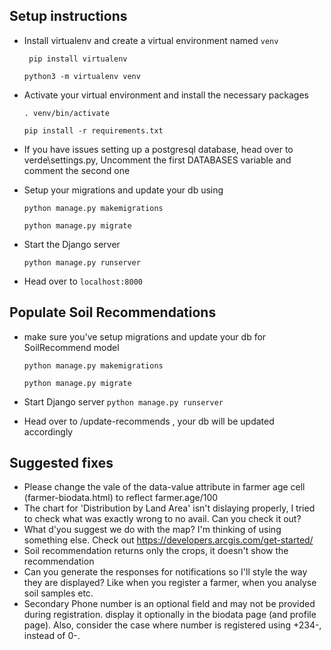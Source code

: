 Setup instructions
-------------------


- Install virtualenv and create a virtual environment named `venv`
  
    ` pip install virtualenv`
    
    `python3 -m virtualenv venv`

- Activate your virtual environment and install the necessary packages

    `. venv/bin/activate`

    `pip install -r requirements.txt`

- If you have issues setting up a postgresql database,  head over to verde\settings.py, Uncomment the first DATABASES variable and comment the second one

- Setup your migrations and update your db using

    `python manage.py makemigrations`

    `python manage.py migrate`

- Start the Django server

    `python manage.py runserver`

- Head over to `localhost:8000`


Populate Soil Recommendations
-----------------------------

- make sure you've setup migrations and update your db for SoilRecommend model

    `python manage.py makemigrations`

    `python manage.py migrate`

- Start Django server
    `python manage.py runserver`

- Head over to /update-recommends , your db will be updated accordingly

Suggested fixes
---------------

- Please change the vale of the data-value attribute in farmer age cell (farmer-biodata.html) to reflect farmer.age/100
- The chart for 'Distribution by Land Area' isn't dislaying properly, I tried to check what was exactly wrong to no avail. Can you check it out?
- What d'you suggest we do with the map? I'm thinking of using something else. Check out https://developers.arcgis.com/get-started/
- Soil recommendation returns only the crops, it doesn't show the recommendation
- Can you generate the responses for notifications so I'll style the way they are displayed? Like when you register a farmer, when you analyse soil samples etc.
- Secondary Phone number is an optional field and may not be provided during registration. display it optionally in the biodata page (and profile page). Also, consider the case where number is registered using +234-, instead of 0-.